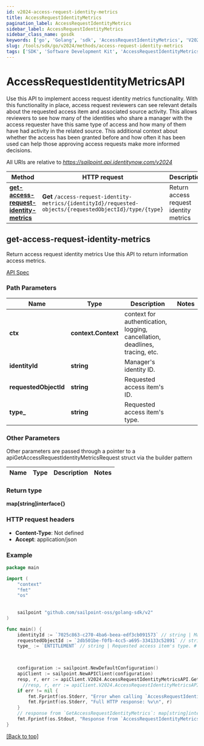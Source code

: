 ```yaml
---
id: v2024-access-request-identity-metrics
title: AccessRequestIdentityMetrics
pagination_label: AccessRequestIdentityMetrics
sidebar_label: AccessRequestIdentityMetrics
sidebar_class_name: gosdk
keywords: ['go', 'Golang', 'sdk', 'AccessRequestIdentityMetrics', 'V2024AccessRequestIdentityMetrics'] 
slug: /tools/sdk/go/v2024/methods/access-request-identity-metrics
tags: ['SDK', 'Software Development Kit', 'AccessRequestIdentityMetrics', 'V2024AccessRequestIdentityMetrics']
---
```


# AccessRequestIdentityMetricsAPI
  Use this API to implement access request identity metrics functionality.
With this functionality in place, access request reviewers can see relevant details about the requested access item and associated source activity. 
This allows reviewers to see how many of the identities who share a manager with the access requester have this same type of access and how many of them have had activity in the related source. 
This additional context about whether the access has been granted before and how often it has been used can help those approving access requests make more informed decisions.
 
All URIs are relative to *https://sailpoint.api.identitynow.com/v2024*

Method | HTTP request | Description
------------- | ------------- | -------------
[**get-access-request-identity-metrics**](#get-access-request-identity-metrics) | **Get** `/access-request-identity-metrics/{identityId}/requested-objects/{requestedObjectId}/type/{type}` | Return access request identity metrics


## get-access-request-identity-metrics
Return access request identity metrics
Use this API to return information access metrics.

[API Spec](https://developer.sailpoint.com/docs/api/v2024/get-access-request-identity-metrics)

### Path Parameters


Name | Type | Description  | Notes
------------- | ------------- | ------------- | -------------
**ctx** | **context.Context** | context for authentication, logging, cancellation, deadlines, tracing, etc.
**identityId** | **string** | Manager&#39;s identity ID. | 
**requestedObjectId** | **string** | Requested access item&#39;s ID. | 
**type_** | **string** | Requested access item&#39;s type. | 

### Other Parameters

Other parameters are passed through a pointer to a apiGetAccessRequestIdentityMetricsRequest struct via the builder pattern


Name | Type | Description  | Notes
------------- | ------------- | ------------- | -------------




### Return type

**map[string]interface{}**

### HTTP request headers

- **Content-Type**: Not defined
- **Accept**: application/json

### Example

```go
package main

import (
	"context"
	"fmt"
	"os"
  
    
	sailpoint "github.com/sailpoint-oss/golang-sdk/v2"
)

func main() {
    identityId := `7025c863-c270-4ba6-beea-edf3cb091573` // string | Manager's identity ID. # string | Manager's identity ID.
    requestedObjectId := `2db501be-f0fb-4cc5-a695-334133c52891` // string | Requested access item's ID. # string | Requested access item's ID.
    type_ := `ENTITLEMENT` // string | Requested access item's type. # string | Requested access item's type.

    

    configuration := sailpoint.NewDefaultConfiguration()
    apiClient := sailpoint.NewAPIClient(configuration)
    resp, r, err := apiClient.V2024.AccessRequestIdentityMetricsAPI.GetAccessRequestIdentityMetrics(context.Background(), identityId, requestedObjectId, type_).Execute()
	  //resp, r, err := apiClient.V2024.AccessRequestIdentityMetricsAPI.GetAccessRequestIdentityMetrics(context.Background(), identityId, requestedObjectId, type_).Execute()
    if err != nil {
	    fmt.Fprintf(os.Stderr, "Error when calling `AccessRequestIdentityMetricsAPI.GetAccessRequestIdentityMetrics``: %v\n", err)
	    fmt.Fprintf(os.Stderr, "Full HTTP response: %v\n", r)
    }
    // response from `GetAccessRequestIdentityMetrics`: map[string]interface{}
    fmt.Fprintf(os.Stdout, "Response from `AccessRequestIdentityMetricsAPI.GetAccessRequestIdentityMetrics`: %v\n", resp)
}
```

[[Back to top]](#)


